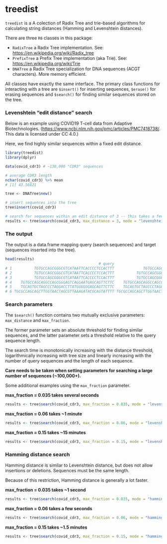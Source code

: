 treedist
================

<!-- <img src="hex.png" width = "130" height = "150" align="right" style="border:0px;padding:15px"> -->

<!-- [![CRAN\_Status\_Badge](http://www.r-pkg.org/badges/version/treedist)](https://cran.r-project.org/package=treedist) [![CRAN\_Downloads\_Badge](https://cranlogs.r-pkg.org/badges/treedist)](https://cran.r-project.org/package=treedist) -->

<!-- [![CRAN\_Downloads\_Total\_Badge](https://cranlogs.r-pkg.org/badges/grand-total/treedist)](https://cran.r-project.org/package=treedist) -->

`treedist` is a A colection of Radix Tree and trie-based algorithms for
calculating string distances (Hamming and Levenshtein distances).

There are three `R6` classes in this package:

  - `RadixTree` a Radix Tree implementation. See:
    <https://en.wikipedia.org/wiki/Radix_tree>
  - `PrefixTree` a Prefix Tree implementation (aka Trie). See:
    <https://en.wikipedia.org/wiki/Trie>
  - `DNATree` a Radix Tree specialization for DNA sequences (ACGT
    characters). More memory efficient.

All classes have exactly the same interface. The primary class functions
for interacting with a tree are `$insert()` for inserting sequences,
`$erase()` for erasing sequences and `$search()` for finding similar
sequences stored on the tree.

### Levenshtein “edit distance” search

Below is an example using COVID19 T-cell data from Adaptive
Biotechnologies.
(<https://www.ncbi.nlm.nih.gov/pmc/articles/PMC7418738/>. This data is
licensed under CC 4.0.)

Here, we find highly similar sequences within a fixed edit distance.

``` r
library(treedist)
library(dplyr)

data(covid_cdr3) # ~130,000 "CDR3" sequences

# average CDR3 length
nchar(covid_cdr3) %>% mean
# [1] 43.56821

tree <- DNATree$new()

# insert sequences into the tree
tree$insert(covid_cdr3)

# search for sequences within an edit distance of 3 -- this takes a few minutes
results <- tree$search(covid_cdr3, max_distance = 3, mode = "levenshtein", nthreads=8)
```

### The output

The output is a data.frame mapping query (search sequences) and target
(sequences inserted into the tree).

``` r
head(results)
                                          # query                                        target distance
# 1          TGTGCCAGCGGGCGTCATAATTCACCCCTCCACTTT             TGTGCCAGCGGCTATAATTCACCCCTCCACTTT        3
# 2          TGTGCCAGCGGGCGTCATAATTCACCCCTCCACTTT          TGTGCCAGCGGGCGTCATAATTCACCCCTCCACTTT        0
# 3          TGTGCCAGCGGGCGTCATAATTCACCCCTCCACTTT          TGTGCCAGCGGGGACAGTAATTCACCCCTCCACTTT        3
# 4    TGTGCCAGCAGGCCAGCGGGAGTCAGGAATGAGCAGTTCTTC    TGTGCCAGCAGGCCAGCGGGAGTCAGGAATGAGCAGTTCTTC        0
# 5    TGCAGTGCTAGCCCTAGGACCTTATGGGGGGAGCAGTTCTTC    TGCAGTGCTAGCCCTAGGACCTTATGGGGGGAGCAGTTCTTC        0
# 6 TGCGCCAGCAGCTTGGTAACTAGCGTTAAAGATACGCAGTATTTT TGCGCCAGCAGCTTGGTAACTAGCGTTAAAGATACGCAGTATTTT        0
```

### Search parameters

The `$search()` function contains two mutually exclusive parameters:
`max_distance` and `max_fraction`.

The former parameter sets an absolute threshold for finding similar
sequences, and the latter parameter sets a threshold relative to the
query sequence length.

The search time is monotonically increasing with the distance threshold,
logarithmically increasing with tree size and linearly increasing with
the number of query sequences and the length of each sequence.

**Care needs to be taken when setting parameters for searching a large
number of sequences (\~100,000+).**

Some additional examples using the `max_fraction` parameter.

**max\_fraction = 0.035 takes several seconds**

``` r
results <- tree$search(covid_cdr3, max_fraction = 0.035, mode = "levenshtein", nthreads=8)
```

**max\_fraction = 0.06 takes \~1 minute**

``` r
results <- tree$search(covid_cdr3, max_fraction = 0.06, mode = "levenshtein", nthreads=8)
```

**max\_fraction = 0.15 takes \~15 minutes**

``` r
results <- tree$search(covid_cdr3, max_fraction = 0.15, mode = "levenshtein", nthreads=8)
```

### Hamming distance search

Hamming distance is similar to Levenshtein distance, but does not allow
insertions or deletions. Sequences must be the same length.

Because of this restriction, Hamming distance is generally a lot faster.

**max\_fraction = 0.035 takes \~1 second**

``` r
results <- tree$search(covid_cdr3, max_fraction = 0.035, mode = "hamming", nthreads=8)
```

**max\_fraction = 0.06 takes a few seconds**

``` r
results <- tree$search(covid_cdr3, max_fraction = 0.06, mode = "hamming", nthreads=8)
```

**max\_fraction = 0.15 takes \~1.5 minutes**

``` r
results <- tree$search(covid_cdr3, max_fraction = 0.15, mode = "hamming", nthreads=8)
```
